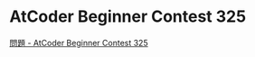 AtCoder Beginner Contest 325
===

[問題 - AtCoder Beginner Contest 325](https://atcoder.jp/contests/abc325/tasks)